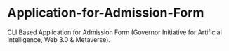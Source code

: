 # Application-for-Admission-Form
CLI Based Application for Admission Form (Governor Initiative for Artificial Intelligence, Web 3.0 &amp; Metaverse).
